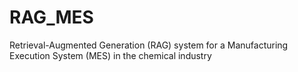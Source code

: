 # RAG_MES
Retrieval-Augmented Generation (RAG) system for a Manufacturing Execution System (MES) in the chemical industry
